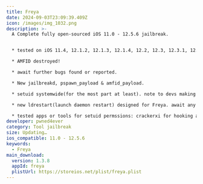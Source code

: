 ```yaml
---
title: Freya
date: 2024-09-03T23:09:39.409Z
icon: /images/img_1032.png
description: >-
  A Complete fully open-sourced iOS 11.0 - 12.5.6 jailbreak.


  * tested on iOS 11.4, 12.1.2, 12.1.3, 12.1.4, 12.2, 12.3, 12.3.1, 12.4, 12.4.4(iirc) and of course 12.5.(1-6), between my iPhone 5s & iPhone 6+ iPad mini 2.

  * AMFID destroyed!

  * await further bugs found or reported.

  * New jailbreakd, pspawn_payload & amfid_payload.

  * setuid systemwide(for the most part at least). note to devs making apps or tools that require setuid permissions. make sure to chmod your tool before compiling or packaging. if you've failed to do so, then at least make a postinst in your deb package to apply chmod to your selected files.

  * new ldrestart(launch daemon restart) designed for Freya. await any bug reports.

  * tested apps or tools for setuid permssions: crackerxi for hooking and decrypting app. (working) vnodebypass for hiding jailbreak files detection, after manually chmod to app binary(working) . A-bypass for hiding jb detection. installed but not sure if working. what apps to test? filza file manager - to copy and move files around the system, to view properties or to set permissions etc of a process.... THESE ARE VERY BUGGY and tend to fail and crash the app or just not work. Resort to Mterminal or ssh to do these things manually with bash. IDK what filza's problem is tbh(although it works fine with other jailbreaks. i.e. set permissions copy and mv files without a hitch)
developer: pwned4ever
category: Tool jailbreak
size: Updating…
ios_compatible: 11.0 - 12.5.6
keywords:
  - Freya
main_download:
  version: 1.3.8
  appId: freya
  plistUrl: https://storeios.net/plist/freya.plist
---
```

